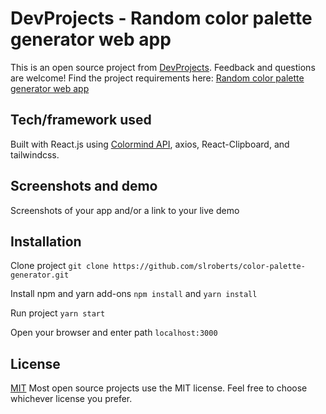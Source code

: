 # DevProjects - Random color palette generator web app

This is an open source project from [DevProjects](http://www.codementor.io/projects). Feedback and questions are welcome!
Find the project requirements here: [Random color palette generator web app](https://www.codementor.io/projects/web/random-color-palette-generator-web-app-ccdljvurh6)

## Tech/framework used

Built with React.js using [Colormind API](http://colormind.io/api-access/), axios, React-Clipboard, and tailwindcss.

## Screenshots and demo

Screenshots of your app and/or a link to your live demo

## Installation

Clone project
`git clone https://github.com/slroberts/color-palette-generator.git`

Install npm and yarn add-ons
`npm install` and `yarn install`

Run project
`yarn start`

Open your browser and enter path
`localhost:3000`

## License

[MIT](https://choosealicense.com/licenses/mit/)
Most open source projects use the MIT license. Feel free to choose whichever license you prefer.
